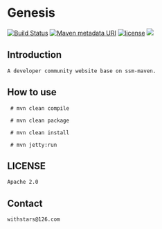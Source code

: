# Genesis
[![Build Status](https://travis-ci.org/withstars/Genesis.svg?branch=master)](https://travis-ci.org/withstars/Genesis)
[![Maven metadata URI](https://img.shields.io/maven-metadata/v/http/central.maven.org/maven2/com/google/code/gson/gson/maven-metadata.xml.svg)](https://github.com/withstars/Genesis)
[![license](https://img.shields.io/github/license/mashape/apistatus.svg)](https://github.com/withstars/Genesis)
<img src="https://github.com/withstars/Genesis/blob/master/preview/2.PNG">
## Introduction
```aidl
A developer community website base on ssm-maven.
```

## How to use
```aidl
 # mvn clean compile

 # mvn clean package

 # mvn clean install

 # mvn jetty:run
```
## LICENSE
`Apache 2.0`
## Contact
`withstars@126.com`